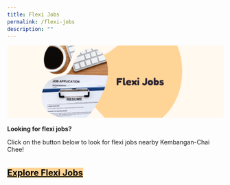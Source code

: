 ```yaml
---
title: Flexi Jobs
permalink: /flexi-jobs
description: ""
---
```

![](/images/Banners/Flexi%20Jobsv2.png)

<b>Looking for flexi jobs?</b>

Click on the button below to look for flexi jobs nearby Kembangan-Chai Chee!
<div style="padding: 20px 0 0 0">
	<a href="https://www.fastjobs.sg/singapore-jobs/en/bedok--geylang--marine-parade--paya-lebar--tampines/all-categories-jobs/Flexi-Jobs-jobs-search" style="font-size:20px; width:35%; height:60px; background-color:#FFD497; color:black" class="bp-button"><b>Explore Flexi Jobs</b></a>
</div>